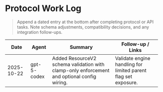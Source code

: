 # Protocol Work Log

> Append a dated entry at the bottom after completing protocol or API tasks. Note schema adjustments, compatibility decisions, and any integration follow-ups.

| Date       | Agent       | Summary                                                                                    | Follow-up / Links                                              |
| ---------- | ----------- | ------------------------------------------------------------------------------------------ | -------------------------------------------------------------- |
| 2025-10-22 | gpt-5-codex | Added ResourceV2 schema validation with clamp-only enforcement and optional config wiring. | Validate engine handling for limited parent flag set exposure. |
